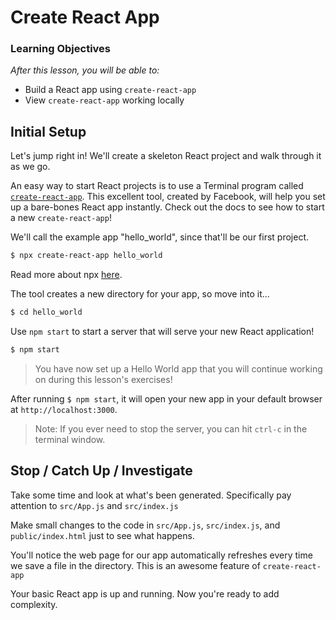 # Create React App

### Learning Objectives

_After this lesson, you will be able to:_

* Build a React app using `create-react-app`
* View `create-react-app` working locally

## Initial Setup

Let's jump right in! We'll create a skeleton React project and walk through it as we go.

An easy way to start React projects is to use a Terminal program called [`create-react-app`](https://reactjs.org/docs/create-a-new-react-app.html). This excellent tool, created by Facebook, will help you set up a bare-bones React app instantly. Check out the docs to see how to start a new `create-react-app`!

We'll call the example app "hello\_world", since that'll be our first project.

```bash
$ npx create-react-app hello_world
```

Read more about npx [here](https://medium.com/@maybekatz/introducing-npx-an-npm-package-runner-55f7d4bd282b).

The tool creates a new directory for your app, so move into it...

```bash
$ cd hello_world
```

Use `npm start` to start a server that will serve your new React application!

```bash
$ npm start
```

> You have now set up a Hello World app that you will continue working on during this lesson's exercises!

After running `$ npm start`, it will open your new app in your default browser at `http://localhost:3000`.

> Note: If you ever need to stop the server, you can hit `ctrl-c` in the terminal window.

## Stop / Catch Up / Investigate

Take some time and look at what's been generated. Specifically pay attention to `src/App.js` and `src/index.js`

Make small changes to the code in `src/App.js`, `src/index.js`, and `public/index.html` just to see what happens.

You'll notice the web page for our app automatically refreshes every time we save a file in the directory. This is an awesome feature of `create-react-app`

Your basic React app is up and running. Now you're ready to add complexity.

